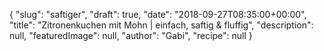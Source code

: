 {
    "slug": "saftiger",
    "draft": true,
    "date": "2018-09-27T08:35:00+00:00",
    "title": "Zitronenkuchen mit Mohn | einfach, saftig & fluffig",
    "description": null,
    "featuredImage": null,
    "author": "Gabi",
    "recipe": null
}

